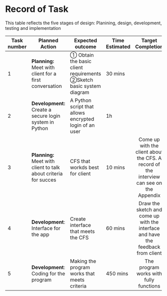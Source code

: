# Record of Task

This table reflects the five stages of design: Planining, design, development, testing and implementation

|Task number|Planned Action|Expected outcome|Time Estimated|Target Completion|Criteria|
|-----------|--------------|----------------|--------------|:-----------------:|:--------:|
|1|**Planning:** Meet with client for a first conversation|① Obtain the basic client requirements  ②Sketch basic system diagram| 30 mins| | A|
|2|**Development:** Create a secure login system in Python| A Python script that allows encrypted login of an user| 1h|  |B |
|3|**Planning:** Meet with client to talk about criteria for succes|CFS that workds best for client|10 mins|Come up with the client about the CFS. A record of the interview can see on the Appendix|A|
|4|**Development**: Interface for the app|Create interface that meets the CFS|60 mins|Draw the sketch and come up with the interface and have the feedback from client|B|
|5|**Development**: Coding for the program|Making the program works that meets criteria|450 mins|The program works with fully functions|C|



